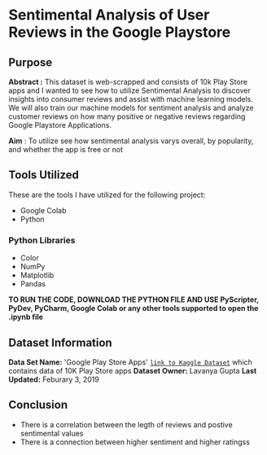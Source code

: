 # Sentimental Analysis of User Reviews in the Google Playstore

## Purpose

**Abstract :** This dataset is web-scrapped and consists of 10k Play Store apps and I wanted to see how to utilize Sentimental Analysis to discover insights into consumer reviews and assist with machine learning models. We will also train our machine models for sentiment analysis and analyze customer reviews on how many positive or negative reviews regarding Google Playstore Applications.

**Aim** : To utilize see how sentimental analysis varys overall, by popularity, and whether the app is free or not


## Tools Utilized
These are the tools I have utilized for the following project:
* Google Colab
* Python

### Python Libraries 
* Color
* NumPy
* Matplotlib
* Pandas


**TO RUN THE CODE, DOWNLOAD THE PYTHON FILE AND USE PyScripter, PyDev, PyCharm, Google Colab or any other tools supported to open the .ipynb file**
 
## Dataset Information

**Data Set Name:** 'Google Play Store Apps'    [`link to Kaggle Dataset`](https://www.kaggle.com/lava18/google-play-store-apps) which contains data of 10K Play Store apps
**Dataset Owner:** Lavanya Gupta
**Last Updated:** Feburary 3, 2019  

## Conclusion
* There is a correlation between the legth of reviews and postive sentimental values
* There is a connection between higher sentiment and higher ratingss
